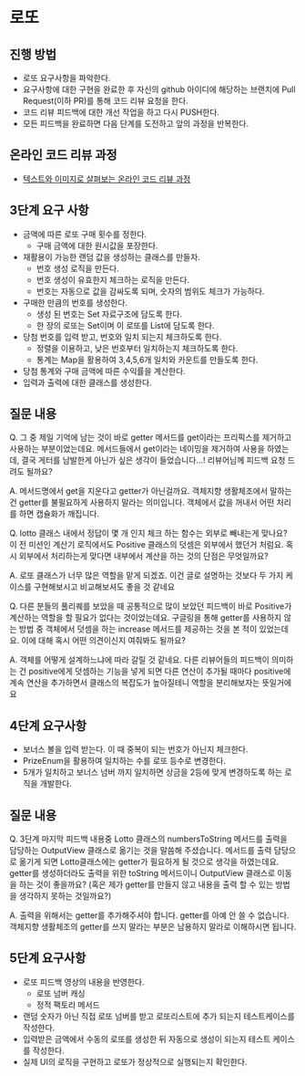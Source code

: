 # 로또
## 진행 방법
* 로또 요구사항을 파악한다.
* 요구사항에 대한 구현을 완료한 후 자신의 github 아이디에 해당하는 브랜치에 Pull Request(이하 PR)를 통해 코드 리뷰 요청을 한다.
* 코드 리뷰 피드백에 대한 개선 작업을 하고 다시 PUSH한다.
* 모든 피드백을 완료하면 다음 단계를 도전하고 앞의 과정을 반복한다.

## 온라인 코드 리뷰 과정
* [텍스트와 이미지로 살펴보는 온라인 코드 리뷰 과정](https://github.com/next-step/nextstep-docs/tree/master/codereview)

## 3단계 요구 사항

* 금액에 따른 로또 구매 횟수를 정한다.
  * 구매 금액에 대한 원시값을 포장한다.
* 재활용이 가능한 랜덤 값을 생성하는 클래스를 만들자.
  * 번호 생성 로직을 만든다.
  * 번호 생성이 유효한지 체크하는 로직을 만든다.
  * 번호는 자동으로 값을 감싸도록 되며, 숫자의 범위도 체크가 가능하다.
* 구매한 만큼의 번호를 생성한다.
  * 생성 된 번호는 Set 자료구조에 담도록 한다.
  * 한 장의 로또는 Set이며 이 로또를 List에 담도록 한다.
* 당첨 번호를 입력 받고, 번호와 일치 되는지 체크하도록 한다.
  * 정렬을 이용하고, 낮은 번호부터 일치하는지 체크하도록 한다.
  * 통계는 Map을 활용하여 3,4,5,6개 일치와 카운트를 만들도록 한다.
* 당첨 통계와 구매 금액에 따른 수익률을 계산한다.
* 입력과 출력에 대한 클래스를 생성한다.

## 질문 내용

Q. 그 중 제일 기억에 남는 것이 바로 getter 메서드를 get이라는 프리픽스를 제거하고 사용하는 부분이었는데요. 메서드들에서 get이라는 네이밍을 제거하여 사용을 하였는데, 결국 게터를 남발한게 아닌가 싶은 생각이 들었습니다…! 리뷰어님께 피드백 요청 드려도 될까요?

A.
메서드명에서 get을 지운다고 getter가 아닌걸까요.
객체지향 생활체조에서 말하는 건 getter를 불필요하게 사용하지 말라는 의미입니다.
객체에서 값을 꺼내서 어떤 처리를 하면 캡슐화가 깨집니다.

Q.
lotto 클래스 내에서 정답이 몇 개 인지 체크 하는 함수는 외부로 빼내는게 맞나요? 이 전 미션인 계산기 로직에서도 Positive 클래스의 덧셈은 외부에서 했던거 처럼요. 혹시 외부에서 처리하는게 맞다면 내부에서 계산을 하는 것의 단점은 무엇일까요?

A.
로또 클래스가 너무 많은 역할을 맡게 되겠죠. 이건 글로 설명하는 것보다 두 가지 케이스를 구현해보시고 비교해보셔도 좋을 것 같네요

Q.
다른 분들의 풀리퀘를 보았을 때 공통적으로 많이 보았던 피드백이 바로 Positive가 계산하는 역할을 할 필요가 없다는 것이었는데요. 구글링을 통해 getter를 사용하지 않는 방법 중 객체에서 덧셈을 하는 increase 메서드를 제공하는 것을 본 적이 있었는데요. 이에 대해 혹시 어떤 의견이신지 여줘봐도 될까요?

A.
객체를 어떻게 설계하느냐에 따라 갈릴 것 같네요. 다른 리뷰어들의 피드백이 의미하는 건 positive에게 덧셈하는 기능을 넣게 되면 다른 연산이 추가될 때마다 positive에 계속 연산을 추가하면서 클래스의 복잡도가 높아질테니 역할을 분리해보자는 뜻일거에요

## 4단계 요구사항
* 보너스 볼을 입력 받는다. 이 때 중복이 되는 번호가 아닌지 체크한다.
* PrizeEnum을 활용하여 일치하는 수를 로또 등수로 변경한다.
* 5개가 일치하고 보너스 넘버 까지 일치하면 상금을 2등에 맞게 변경하도록 하는 로직을 개발한다.


## 질문 내용

Q. 3단계 마지막 피드백 내용중  Lotto 클래스의 numbersToString 메서드를 출력을 담당하는 OutputView 클래스로 옮기는 것을 말씀해 주셨습니다. 메서드를 출력 담당으로 옮기게 되면 Lotto클래스에는 getter가 필요하게 될 것으로 생각을 하였는데요. getter를 생성하더라도 출력을 위한 toString 메서드이니 OutputView 클래스로 이동을 하는 것이 좋을까요? (혹은 제가 getter를 만들지 않고 내용을 출력 할 수 있는 방법을 생각하지 못하는 것일까요?)

A. 출력을 위해서는 getter를 추가해주셔야 합니다. getter를 아예 안 쓸 수 없습니다. 객체지향 생활체조의 getter를 쓰지 말라는 부분은 남용하지 말라로 이해하시면 됩니다.


## 5단계 요구사항

* 로또 피드백 영상의 내용을 반영한다.
  * 로또 넘버 캐싱
  * 정적 팩토리 메서드
* 랜덤 숫자가 아닌 직접 로또 넘버를 받고 로또리스트에 추가 되는지 테스트케이스를 작성한다.
* 입력받은 금액에서 수동의 로또를 생성한 뒤 자동으로 생성이 되는지 테스트 케이스를 작성한다.
* 실제 UI의 로직을 구현하고 로또가 정상적으로 실행되는지 확인한다.
